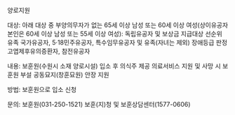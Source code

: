 양로지원

대상: 
아래 대상 중 부양의무자가 없는 65세 이상 남성 또는 60세 이상 여성(상이유공자 본인은 60세 이상 남성 또는 55세 이상 여성):
독립유공자 및 보상금 지급대상 선순위 유족
국가유공자, 5·18민주유공자, 특수임무유공자 및 유족(자녀는 제외)
장애등급 판정 고엽제후유의증환자, 참전유공자

내용: 
보훈원(수원시 소재 양로시설) 입소 후 의식주 제공
의료서비스 지원 및 사망 시 보훈원 부설 공동묘지(창훈묘원) 안장 지원

방법: 보훈원으로 입소 신청

문의: 
보훈원(031-250-1521)
보훈(지)청 및 보훈상담센터(1577-0606)
